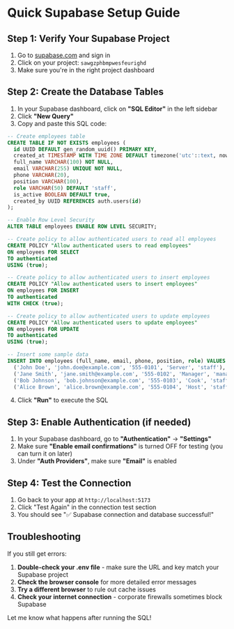 # Quick Supabase Setup Guide

## Step 1: Verify Your Supabase Project

1. Go to [supabase.com](https://supabase.com) and sign in
2. Click on your project: `sawgzphbmpwesfeurighd`
3. Make sure you're in the right project dashboard

## Step 2: Create the Database Tables

1. In your Supabase dashboard, click on **"SQL Editor"** in the left sidebar
2. Click **"New Query"**
3. Copy and paste this SQL code:

```sql
-- Create employees table
CREATE TABLE IF NOT EXISTS employees (
  id UUID DEFAULT gen_random_uuid() PRIMARY KEY,
  created_at TIMESTAMP WITH TIME ZONE DEFAULT timezone('utc'::text, now()) NOT NULL,
  full_name VARCHAR(100) NOT NULL,
  email VARCHAR(255) UNIQUE NOT NULL,
  phone VARCHAR(20),
  position VARCHAR(100),
  role VARCHAR(50) DEFAULT 'staff',
  is_active BOOLEAN DEFAULT true,
  created_by UUID REFERENCES auth.users(id)
);

-- Enable Row Level Security
ALTER TABLE employees ENABLE ROW LEVEL SECURITY;

-- Create policy to allow authenticated users to read all employees
CREATE POLICY "Allow authenticated users to read employees" 
ON employees FOR SELECT 
TO authenticated 
USING (true);

-- Create policy to allow authenticated users to insert employees
CREATE POLICY "Allow authenticated users to insert employees" 
ON employees FOR INSERT 
TO authenticated 
WITH CHECK (true);

-- Create policy to allow authenticated users to update employees
CREATE POLICY "Allow authenticated users to update employees" 
ON employees FOR UPDATE 
TO authenticated 
USING (true);

-- Insert some sample data
INSERT INTO employees (full_name, email, phone, position, role) VALUES
  ('John Doe', 'john.doe@example.com', '555-0101', 'Server', 'staff'),
  ('Jane Smith', 'jane.smith@example.com', '555-0102', 'Manager', 'manager'),
  ('Bob Johnson', 'bob.johnson@example.com', '555-0103', 'Cook', 'staff'),
  ('Alice Brown', 'alice.brown@example.com', '555-0104', 'Host', 'staff');
```

4. Click **"Run"** to execute the SQL

## Step 3: Enable Authentication (if needed)

1. In your Supabase dashboard, go to **"Authentication"** → **"Settings"**
2. Make sure **"Enable email confirmations"** is turned OFF for testing (you can turn it on later)
3. Under **"Auth Providers"**, make sure **"Email"** is enabled

## Step 4: Test the Connection

1. Go back to your app at `http://localhost:5173`
2. Click "Test Again" in the connection test section
3. You should see "✅ Supabase connection and database successful!"

## Troubleshooting

If you still get errors:

1. **Double-check your .env file** - make sure the URL and key match your Supabase project
2. **Check the browser console** for more detailed error messages
3. **Try a different browser** to rule out cache issues
4. **Check your internet connection** - corporate firewalls sometimes block Supabase

Let me know what happens after running the SQL!